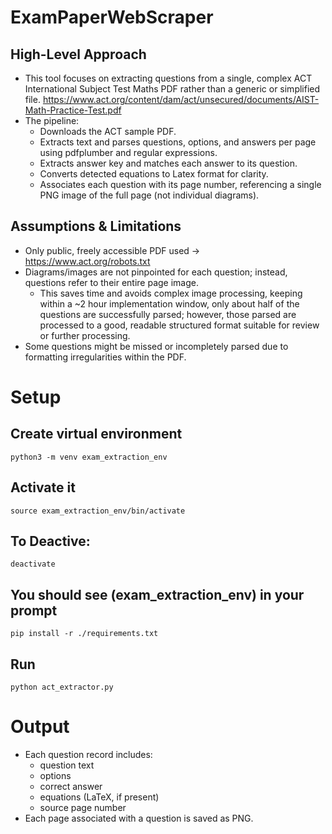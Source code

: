 # ExamPaperWebScraper

## High-Level Approach

- This tool focuses on extracting questions from a single, complex ACT International Subject Test Maths PDF rather than a generic or simplified file. https://www.act.org/content/dam/act/unsecured/documents/AIST-Math-Practice-Test.pdf    
- The pipeline:
    - Downloads the ACT sample PDF.
    - Extracts text and parses questions, options, and answers per page using pdfplumber and regular expressions.
    - Extracts answer key and matches each answer to its question.
    - Converts detected equations to Latex format for clarity.
    - Associates each question with its page number, referencing a single PNG image of the full page (not individual diagrams).

## Assumptions & Limitations

- Only public, freely accessible PDF used -> https://www.act.org/robots.txt
- Diagrams/images are not pinpointed for each question; instead, questions refer to their entire page image. 
    - This saves time and avoids complex image processing, keeping within a ~2 hour implementation window, only about half of the questions are successfully parsed; however, those parsed are processed to a good, readable structured format suitable for review or further processing.
- Some questions might be missed or incompletely parsed due to formatting irregularities within the PDF.

# Setup

## Create virtual environment
`python3 -m venv exam_extraction_env`

## Activate it
`source exam_extraction_env/bin/activate`

## To Deactive:

`deactivate`

## You should see (exam_extraction_env) in your prompt

`pip install -r ./requirements.txt`

## Run 

`python act_extractor.py`


# Output

- Each question record includes:
    - question text
    - options
    - correct answer
    - equations (LaTeX, if present)
    - source page number
- Each page associated with a question is saved as PNG.